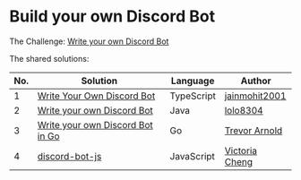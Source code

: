 # Build your own Discord Bot

The Challenge: [Write your own Discord Bot](https://codingchallenges.fyi/challenges/challenge-discord)

The shared solutions:

| No. | Solution | Language | Author |
|-----|----------|----------|--------|
| 1 | [Write Your Own Discord Bot](https://github.com/jainmohit2001/coding-challenges/tree/master/src/19) | TypeScript | [jainmohit2001](https://github.com/jainmohit2001) |
| 2 | [Write your own Discord Bot](https://github.com/lolo8304/coding-challenge/tree/main/no-19) | Java | [lolo8304](https://github.com/lolo8304) |
| 3 | [Write your own Discord Bot in Go](https://github.com/tlarnold10/coding-challenges/tree/main/disdaccbot) | Go | [Trevor Arnold](https://github.com/tlarnold10) |
| 4 | [discord-bot-js](https://github.com/victoriacheng15/coding-challenges-lab/tree/main/javascript/discord-bot-js) | JavaScript | [Victoria Cheng](https://github.com/victoriacheng15) |
